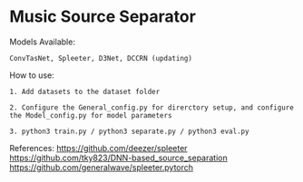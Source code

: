 # Music Source Separator

Models Available:

    ConvTasNet, Spleeter, D3Net, DCCRN (updating)

How to use:

    1. Add datasets to the dataset folder

    2. Configure the General_config.py for direrctory setup, and configure the Model_config.py for model parameters

    3. python3 train.py / python3 separate.py / python3 eval.py


References:
    https://github.com/deezer/spleeter
    https://github.com/tky823/DNN-based_source_separation
    https://github.com/generalwave/spleeter.pytorch
    
